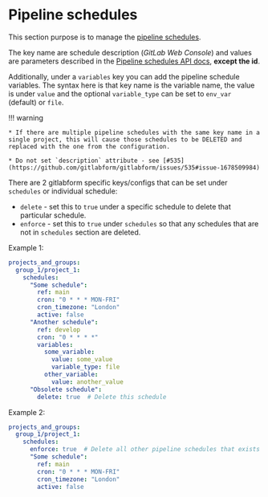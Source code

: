 # Pipeline schedules

This section purpose is to manage the [pipeline schedules](https://docs.gitlab.com/ee/ci/pipelines/schedules.html).

The key name are schedule description (_GitLab Web Console_) and values are parameters described in the [Pipeline schedules API docs](https://docs.gitlab.com/ee/api/pipeline_schedules.html#create-a-new-pipeline-schedule), **except the id**.

Additionally, under a `variables` key you can add the pipeline schedule variables. The syntax here is that key name is the variable name, the value is under `value` and the optional `variable_type` can be set to `env_var` (default) or `file`.

!!! warning

    * If there are multiple pipeline schedules with the same key name in a single project, this will cause those schedules to be DELETED and replaced with the one from the configuration.

    * Do not set `description` attribute - see [#535](https://github.com/gitlabform/gitlabform/issues/535#issue-1678509984)

There are 2 gitlabform specific keys/configs that can be set under `schedules` or individual schedule:

- `delete` - set this to `true` under a specific schedule to delete that particular schedule.
- `enforce` - set this to `true` under `schedules` so that any schedules that are not in `schedules` section are deleted.


Example 1:
```yaml
projects_and_groups:
  group_1/project_1:
    schedules:
      "Some schedule":
        ref: main
        cron: "0 * * * MON-FRI"
        cron_timezone: "London"
        active: false
      "Another schedule":
        ref: develop
        cron: "0 * * * *"
        variables:
          some_variable:
            value: some_value
            variable_type: file
          other_variable:
            value: another_value
      "Obsolete schedule":
        delete: true  # Delete this schedule
```

Example 2:
```yaml
projects_and_groups:
  group_1/project_1:
    schedules:
      enforce: true  # Delete all other pipeline schedules that exists for this project
      "Some schedule":
        ref: main
        cron: "0 * * * MON-FRI"
        cron_timezone: "London"
        active: false
```
